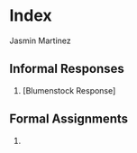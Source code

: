 # Index 

Jasmin Martinez 

## Informal Responses

1. [Blumenstock Response] 

## Formal Assignments 

1. 
